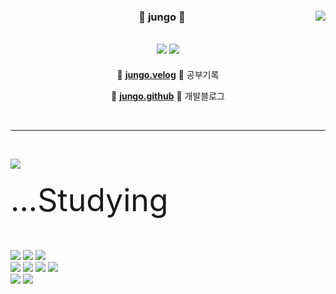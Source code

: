 <div align="center">
  
  <img align="right" src="https://github-readme-stats.vercel.app/api?username=jungo0&show_icons=true&theme=dracula&hide="/>
 
  ### 🐣 jungo 🐥 
 
 <a href="https://github.com/jungo0"><img src="https://hits.seeyoufarm.com/api/count/incr/badge.svg?url=https%3A%2F%2Fgithub.com%2Fjungo0&count_bg=%23769DF9&title_bg=%233C4364&icon=github.svg&icon_color=%23FFFFFF&title=hits&edge_flat=false)"/></a> <a href="https://solved.ac/jungo501"><img src="http://mazassumnida.wtf/api/mini/generate_badge?boj=jungo501"/></a>
 ---

🍒 [**jungo.velog**](https://velog.io/@jungo_0) 🍒 공부기록
 
🍑 [**jungo.github**](https://jungo0.github.io/) 🍑 개발블로그
 
 <br>
 
</div>
  
 ---
 
 <br>
 
<a href="https://velog-readme-stats.vercel.app/api/redirect?name=jungo_0"><img align="left" src="https://velog-readme-stats.vercel.app/api?name=jungo_0&color=dark"/></a>
<div align="left">
  
<p style="font-size: 50px;">...Studying</p>
  

<img src="https://img.shields.io/badge/React-61DAFB?style=flat-square&logo=react&logoColor=white"/>
<img src="https://img.shields.io/badge/Firebase-FFCA28?style=flat-square&logo=firebase&logoColor=white"/>
<img src="https://img.shields.io/badge/React Native-61DAFB?style=flat-square&logo=react&logoColor=white"/>

<br>
<img src="https://img.shields.io/badge/Java-007396?style=flat-square&logo=java&logoColor=white"/></a>
<img src="https://img.shields.io/badge/JavaScript-F7DF1E?style=flat-square&logo=javascript&logoColor=white"/></a>
<img src="https://img.shields.io/badge/Kotlin-0095D5?style=flat-square&logo=kotlin&logoColor=white"/></a>
<img src="https://img.shields.io/badge/Go-00ADD8?style=flat-square&logo=go&logoColor=white"/>
<br>
<img src="https://img.shields.io/badge/AndroidStudio-3DDC84?style=flat-square&logo=androidstudio&logoColor=white"/>
<img src="https://img.shields.io/badge/Figma-F24E1E?style=flat-square&logo=figma&logoColor=white"/>

